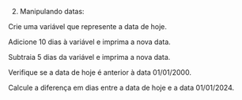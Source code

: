 2. Manipulando datas:

Crie uma variável que represente a data de hoje.

Adicione 10 dias à variável e imprima a nova data.

Subtraia 5 dias da variável e imprima a nova data.

Verifique se a data de hoje é anterior à data 01/01/2000.

Calcule a diferença em dias entre a data de hoje e a data 01/01/2024.